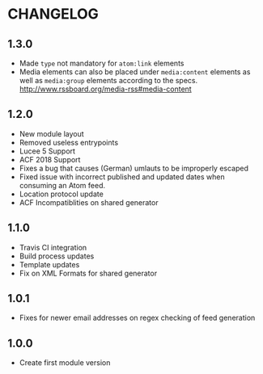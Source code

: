 # CHANGELOG

## 1.3.0

* Made `type` not mandatory for `atom:link` elements
* Media elements can also be placed under `media:content` elements as well as `media:group` elements according to the specs. http://www.rssboard.org/media-rss#media-content

## 1.2.0

* New module layout
* Removed useless entrypoints
* Lucee 5 Support
* ACF 2018 Support
* Fixes a bug that causes (German) umlauts to be improperly escaped
* Fixed issue with incorrect published and updated dates when consuming an Atom feed.
* Location protocol update
* ACF Incompatiblities on shared generator

## 1.1.0

* Travis CI integration
* Build process updates
* Template updates
* Fix on XML Formats for shared generator

## 1.0.1

* Fixes for newer email addresses on regex checking of feed generation

## 1.0.0

* Create first module version